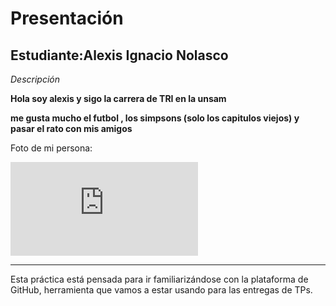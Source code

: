 # Presentación



## Estudiante:Alexis Ignacio Nolasco

_Descripción_

**Hola soy alexis y sigo la carrera de TRI en la unsam**

**me gusta mucho el futbol , los simpsons (solo los capitulos viejos) y pasar el rato con mis amigos**

Foto de mi persona:

![d](https://r3.abcimg.es/resizer/resizer.php?imagen=https%3A%2F%2Fs1.abcstatics.com%2Fmedia%2Fseries%2F000%2F003%2F977%2Fpingu-2.jpg&nuevoancho=620&medio=abc)


------

Esta práctica está pensada para ir familiarizándose con la plataforma de GitHub, herramienta que vamos a estar usando para las entregas de TPs.

